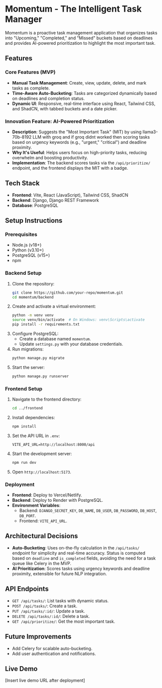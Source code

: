 # Momentum - The Intelligent Task Manager

Momentum is a proactive task management application that organizes tasks into "Upcoming," "Completed," and "Missed" buckets based on deadlines and provides AI-powered prioritization to highlight the most important task.

## Features
### Core Features (MVP)
- **Manual Task Management**: Create, view, update, delete, and mark tasks as complete.
- **Time-Aware Auto-Bucketing**: Tasks are categorized dynamically based on deadlines and completion status.
- **Dynamic UI**: Responsive, real-time interface using React, Tailwind CSS, and ShadCN, with tabbed buckets and a date picker.

### Innovation Feature: AI-Powered Prioritization
- **Description**: Suggests the "Most Important Task" (MIT) by using llama3-70b-8192 LLM with groq and if groq didnt worked then  scoring tasks based on urgency keywords (e.g., "urgent," "critical") and deadline proximity.
- **Why It's Useful**: Helps users focus on high-priority tasks, reducing overwhelm and boosting productivity.
- **Implementation**: The backend scores tasks via the `/api/prioritize/` endpoint, and the frontend displays the MIT with a badge.

## Tech Stack
- **Frontend**: Vite, React (JavaScript), Tailwind CSS, ShadCN
- **Backend**: Django, Django REST Framework
- **Database**: PostgreSQL

## Setup Instructions
### Prerequisites
- Node.js (v18+)
- Python (v3.10+)
- PostgreSQL (v15+)
- npm

### Backend Setup
1. Clone the repository:
   ```bash
   git clone https://github.com/your-repo/momentum.git
   cd momentum/backend
   ```
2. Create and activate a virtual environment:
   ```bash
   python -m venv venv
   source venv/bin/activate  # On Windows: venv\Scripts\activate
   pip install -r requirements.txt
   ```
3. Configure PostgreSQL:
   - Create a database named `momentum`.
   - Update `settings.py` with your database credentials.
4. Run migrations:
   ```bash
   python manage.py migrate
   ```
5. Start the server:
   ```bash
   python manage.py runserver
   ```

### Frontend Setup
1. Navigate to the frontend directory:
   ```bash
   cd ../frontend
   ```
2. Install dependencies:
   ```bash
   npm install
   ```
3. Set the API URL in `.env`:
   ```env
   VITE_API_URL=http://localhost:8000/api
   ```
4. Start the development server:
   ```bash
   npm run dev
   ```
5. Open `http://localhost:5173`.

### Deployment
- **Frontend**: Deploy to Vercel/Netlify. 
- **Backend**: Deploy to Render with PostgreSQL.
- **Environment Variables**:
  - Backend: `DJANGO_SECRET_KEY`, `DB_NAME`, `DB_USER`, `DB_PASSWORD`, `DB_HOST`, `DB_PORT`.
  - Frontend: `VITE_API_URL`.

## Architectural Decisions
- **Auto-Bucketing**: Uses on-the-fly calculation in the `/api/tasks/` endpoint for simplicity and real-time accuracy. Status is computed based on `deadline` and `is_completed` fields, avoiding the need for a task queue like Celery in the MVP.
- **AI Prioritization**: Scores tasks using urgency keywords and deadline proximity, extensible for future NLP integration.

## API Endpoints
- `GET /api/tasks/`: List tasks with dynamic status.
- `POST /api/tasks/`: Create a task.
- `PUT /api/tasks/:id/`: Update a task.
- `DELETE /api/tasks/:id/`: Delete a task.
- `GET /api/prioritize/`: Get the most important task.

## Future Improvements
- Add Celery for scalable auto-bucketing.
- Add user authentication and notifications.

## Live Demo
[Insert live demo URL after deployment]
